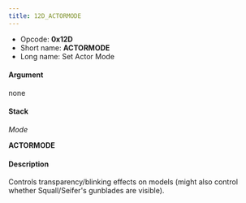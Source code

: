 ```yaml
---
title: 12D_ACTORMODE
---
```


-   Opcode: **0x12D**
-   Short name: **ACTORMODE**
-   Long name: Set Actor Mode

#### Argument

none

#### Stack

  
*Mode*

**ACTORMODE**

#### Description

Controls transparency/blinking effects on models (might also control whether Squall/Seifer's gunblades are visible).

